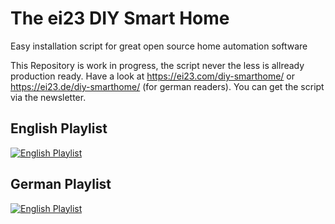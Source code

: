 # The ei23 DIY Smart Home
Easy installation script for great open source home automation software

This Repository is work in progress, the script never the less is allready production ready.
Have a look at https://ei23.com/diy-smarthome/ or https://ei23.de/diy-smarthome/ (for german readers).
You can get the script via the newsletter.

## English Playlist

[![English Playlist](https://img.youtube.com/vi/ENOUR6umXkY/0.jpg)](https://www.youtube.com/playlist?list=PLA4hcTFeulZcGNxLxbJdqPaHvpPjgBwHp)

## German Playlist

[![English Playlist](https://img.youtube.com/vi/ENOUR6umXkY/0.jpg)](https://www.youtube.com/playlist?list=PLA4hcTFeulZdEGwWtHhla-Xd_b8BMH5Rp)

